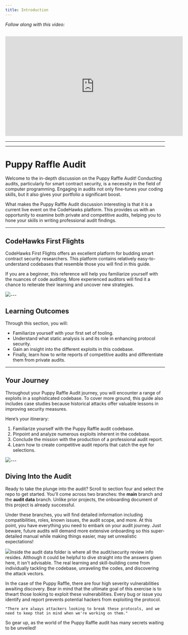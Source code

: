 ```yaml
---
title: Introduction
---
```


_Follow along with this video:_

## <iframe width="560" height="315" src="https://youtu.be/3Tn_jJxYvoc" title="YouTube Player" frameborder="0" allow="accelerometer; autoplay; clipboard-write; encrypted-media; gyroscope; picture-in-picture; web-share" allowfullscreen></iframe>

---

---

# Puppy Raffle Audit

Welcome to the in-depth discussion on the Puppy Raffle Audit! Conducting audits, particularly for smart contract security, is a necessity in the field of computer programming. Engaging in audits not only fine-tunes your coding skills, but it also gives your portfolio a significant boost.

What makes the Puppy Raffle Audit discussion interesting is that it is a current live event on the CodeHawks platform. This provides us with an opportunity to examine both private and competitive audits, helping you to hone your skills in writing professional audit findings.

---

## CodeHawks First Flights

CodeHawks First Flights offers an excellent platform for budding smart contract security researchers. This platform contains relatively easy-to-understand codebases that resemble those you will find in this guide.

If you are a beginner, this reference will help you familiarize yourself with the nuances of code auditing. More experienced auditors will find it a chance to reiterate their learning and uncover new strategies.

![](https://cdn.videotap.com/WViyXovd5mwSDrFG0B68-71.76.png)---

## Learning Outcomes

Through this section, you will:

- Familiarize yourself with your first set of tooling.
- Understand what static analysis is and its role in enhancing protocol security.
- Gain an insight into the different exploits in this codebase.
- Finally, learn how to write reports of competitive audits and differentiate them from private audits.

---

## Your Journey

Throughout your Puppy Raffle Audit journey, you will encounter a range of exploits in a sophisticated codebase. To cover more ground, this guide also includes case studies because historical attacks offer valuable lessons in improving security measures.

Here’s your itinerary:

1. Familiarize yourself with the Puppy Raffle audit codebase.
2. Pinpoint and analyze numerous exploits inherent in the codebase.
3. Conclude the mission with the production of a professional audit report.
4. Learn how to create competitive audit reports that catch the eye for selections.

![](https://cdn.videotap.com/7lcDGcvJJnJfWsy6ddge-202.24.png)---

## Diving Into the Audit

Ready to take the plunge into the audit? Scroll to section four and select the repo to get started. You'll come across two branches: the **main** branch and the **audit data** branch. Unlike prior projects, the onboarding document of this project is already successful.

Under these branches, you will find detailed information including compatibilities, roles, known issues, the audit scope, and more. At this point, you have everything you need to embark on your audit journey. Just beware, future audits will demand more extensive onboarding so this super-detailed manual while making things easier, may set unrealistic expectations!

![](https://cdn.videotap.com/HCLaeRMCU3Y5V1POfhjN-234.86.png)Inside the audit data folder is where all the audit/security review info resides. Although it could be helpful to dive straight into the answers given here, it isn't advisable. The real learning and skill-building come from individually tackling the codebase, unraveling the codes, and discovering the attack vectors.

In the case of the Puppy Raffle, there are four high severity vulnerabilities awaiting discovery. Bear in mind that the ultimate goal of this exercise is to thwart those looking to exploit these vulnerabilities. Every bug or issue you identify and report prevents potential hackers from exploiting the protocol.

```
"There are always attackers looking to break these protocols, and we need to keep that in mind when we're working on them."
```

So gear up, as the world of the Puppy Raffle audit has many secrets waiting to be unveiled!
